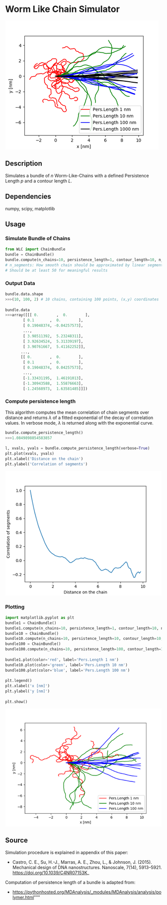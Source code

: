# Worm Like Chain Simulator
![IntroPlot](intro.png)

## Description
Simulates a bundle of $n$ Worm-Like-Chains with a defined Persistence Length $p$ and a contour length $L$. 

## Dependencies
numpy, scipy, matplotlib

## Usage

### Simulate Bundle of Chains
```python
from WLC import ChainBundle
bundle = ChainBundle()
bundle.compute(n_chains=10, persistence_length=1, contour_length=10, n_segments=100) 
# n_segments: How smooth chain should be approximated by linear segments.
# Should be at least 50 for meaningful results
```

### Output Data
```python
bundle.data.shape
>>>(10, 100, 2) # 10 chains, containing 100 points, (x,y) coordinates

bundle.data
>>>array([[[ 0.        ,  0.        ],
        [ 0.1       ,  0.        ],
        [ 0.19048374, -0.04257573],
        ..., 
        [ 3.98511392,  5.23248311],
        [ 3.92634524,  5.31339197],
        [ 3.90761667,  5.41162252]],
       ...,        
       [[ 0.        ,  0.        ],
        [ 0.1       ,  0.        ],
        [ 0.19048374,  0.04257573],
        ..., 
        [-1.33431195,  1.46191013],
        [-1.30943588,  1.55876663],
        [-1.24568973,  1.63581485]]])
```

### Compute persistence length
This algorithm computes the mean correlation of chain segments over distance and returns $\lambda$ of a fitted exponential of the decay of correlation values.
In verbose mode, $\lambda$ is returned along with the exponential curve.
```python
bundle.compute_persistence_length()
>>>1.0849898854583857

l, xvals, yvals = bundle.compute_persistence_length(verbose=True)
plt.plot(xvals, yvals)
plt.xlabel('Distance on the chain')
plt.ylabel('Correlation of segments')
```
![ExponPlot](expon.png)

### Plotting
```python
import matplotlib.pyplot as plt
bundle1 = ChainBundle()
bundle1.compute(n_chains=10, persistence_length=1, contour_length=10, n_segments=100)
bundle10 = ChainBundle()
bundle10.compute(n_chains=10, persistence_length=10, contour_length=10, n_segments=100)
bundle100 = ChainBundle()
bundle100.compute(n_chains=10, persistence_length=100, contour_length=10, n_segments=100)

bundle1.plot(color='red', label='Pers.Length 1 nm') 
bundle10.plot(color='green', label='Pers.Length 10 nm')
bundle100.plot(color='blue', label='Pers.Length 100 nm')

plt.legend()
plt.xlabel('x [nm]')
plt.ylabel('y [nm]')

plt.show()
```
![BundlePlot](plot.png)

## Source
Simulation procedure is explained in appendix of this paper:
* Castro, C. E., Su, H.-J., Marras, A. E., Zhou, L., & Johnson, J. (2015). Mechanical design of DNA nanostructures. Nanoscale, 7(14), 5913–5921. https://doi.org/10.1039/C4NR07153K_

Computation of persistence length of a bundle is adapted from:
* https://pythonhosted.org/MDAnalysis/_modules/MDAnalysis/analysis/polymer.html"""
